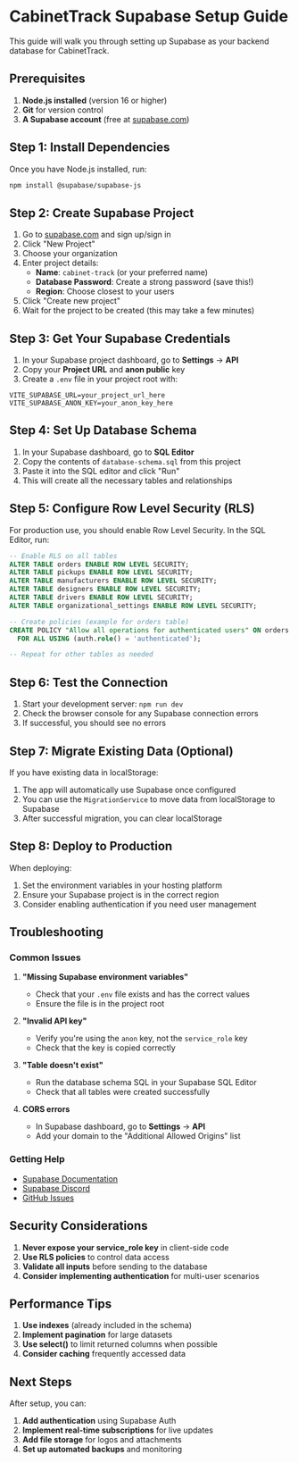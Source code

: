 # CabinetTrack Supabase Setup Guide

This guide will walk you through setting up Supabase as your backend database for CabinetTrack.

## Prerequisites

1. **Node.js installed** (version 16 or higher)
2. **Git** for version control
3. **A Supabase account** (free at [supabase.com](https://supabase.com))

## Step 1: Install Dependencies

Once you have Node.js installed, run:

```bash
npm install @supabase/supabase-js
```

## Step 2: Create Supabase Project

1. Go to [supabase.com](https://supabase.com) and sign up/sign in
2. Click "New Project"
3. Choose your organization
4. Enter project details:
   - **Name**: `cabinet-track` (or your preferred name)
   - **Database Password**: Create a strong password (save this!)
   - **Region**: Choose closest to your users
5. Click "Create new project"
6. Wait for the project to be created (this may take a few minutes)

## Step 3: Get Your Supabase Credentials

1. In your Supabase project dashboard, go to **Settings** → **API**
2. Copy your **Project URL** and **anon public** key
3. Create a `.env` file in your project root with:

```env
VITE_SUPABASE_URL=your_project_url_here
VITE_SUPABASE_ANON_KEY=your_anon_key_here
```

## Step 4: Set Up Database Schema

1. In your Supabase dashboard, go to **SQL Editor**
2. Copy the contents of `database-schema.sql` from this project
3. Paste it into the SQL editor and click "Run"
4. This will create all the necessary tables and relationships

## Step 5: Configure Row Level Security (RLS)

For production use, you should enable Row Level Security. In the SQL Editor, run:

```sql
-- Enable RLS on all tables
ALTER TABLE orders ENABLE ROW LEVEL SECURITY;
ALTER TABLE pickups ENABLE ROW LEVEL SECURITY;
ALTER TABLE manufacturers ENABLE ROW LEVEL SECURITY;
ALTER TABLE designers ENABLE ROW LEVEL SECURITY;
ALTER TABLE drivers ENABLE ROW LEVEL SECURITY;
ALTER TABLE organizational_settings ENABLE ROW LEVEL SECURITY;

-- Create policies (example for orders table)
CREATE POLICY "Allow all operations for authenticated users" ON orders
  FOR ALL USING (auth.role() = 'authenticated');

-- Repeat for other tables as needed
```

## Step 6: Test the Connection

1. Start your development server: `npm run dev`
2. Check the browser console for any Supabase connection errors
3. If successful, you should see no errors

## Step 7: Migrate Existing Data (Optional)

If you have existing data in localStorage:

1. The app will automatically use Supabase once configured
2. You can use the `MigrationService` to move data from localStorage to Supabase
3. After successful migration, you can clear localStorage

## Step 8: Deploy to Production

When deploying:

1. Set the environment variables in your hosting platform
2. Ensure your Supabase project is in the correct region
3. Consider enabling authentication if you need user management

## Troubleshooting

### Common Issues

1. **"Missing Supabase environment variables"**
   - Check that your `.env` file exists and has the correct values
   - Ensure the file is in the project root

2. **"Invalid API key"**
   - Verify you're using the `anon` key, not the `service_role` key
   - Check that the key is copied correctly

3. **"Table doesn't exist"**
   - Run the database schema SQL in your Supabase SQL Editor
   - Check that all tables were created successfully

4. **CORS errors**
   - In Supabase dashboard, go to **Settings** → **API**
   - Add your domain to the "Additional Allowed Origins" list

### Getting Help

- [Supabase Documentation](https://supabase.com/docs)
- [Supabase Discord](https://discord.supabase.com)
- [GitHub Issues](https://github.com/supabase/supabase/issues)

## Security Considerations

1. **Never expose your service_role key** in client-side code
2. **Use RLS policies** to control data access
3. **Validate all inputs** before sending to the database
4. **Consider implementing authentication** for multi-user scenarios

## Performance Tips

1. **Use indexes** (already included in the schema)
2. **Implement pagination** for large datasets
3. **Use select()** to limit returned columns when possible
4. **Consider caching** frequently accessed data

## Next Steps

After setup, you can:

1. **Add authentication** using Supabase Auth
2. **Implement real-time subscriptions** for live updates
3. **Add file storage** for logos and attachments
4. **Set up automated backups** and monitoring
